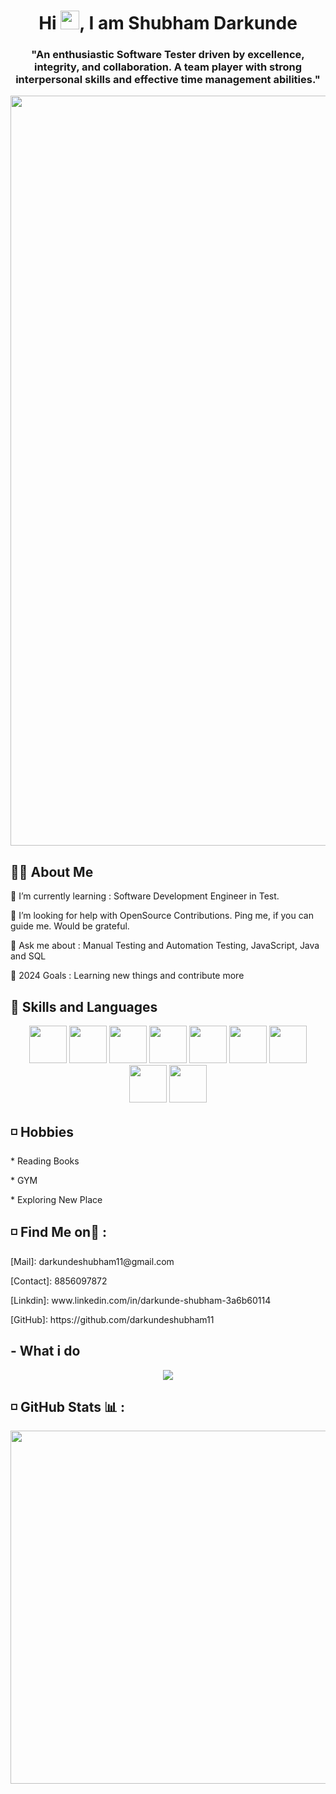 
 <h1 align="center" style="color:"blue"">Hi <img src="https://raw.githubusercontent.com/MartinHeinz/MartinHeinz/master/wave.gif"  width="30" height="30" />, I am Shubham Darkunde</h1>
 <h3 align="center"> "An enthusiastic Software Tester driven by excellence, integrity, and collaboration. A team player with strong interpersonal skills and effective time management abilities."</h3>
 <p  align="center" >
 <img src="https://github.com/user-attachments/assets/ba212187-05f5-4085-808c-8042a223bb6b" width='1200' heigth="150"/>
 </p>

 
 <h2>🙋‍♂️ About Me</h2>
 <p>🌱 I’m currently learning : Software Development Engineer in Test.

🤝 I’m looking for help with OpenSource Contributions. Ping me, if you can guide me. Would be grateful.

💬 Ask me about : Manual Testing and Automation Testing, JavaScript, Java and SQL

🥅 2024 Goals : Learning new things and contribute more</p>

 <h2>🚀 Skills and Languages </h2>

 <p align="center">
  <img src="https://github.com/user-attachments/assets/d50f2d8b-eb18-4e48-b702-b7899459d151" heigth="60" width="60"/>
  <img src="https://github.com/user-attachments/assets/eb49a93f-8b23-4ce6-9c66-487946596bfe" heigth="60" width="60"/>
   <img src="https://github.com/user-attachments/assets/02ab6782-b7a8-4b19-92ee-9b894c5f9086" heigth="60" width="60"/>
<img src="https://encrypted-tbn0.gstatic.com/images?q=tbn:ANd9GcQPmou6evgeGnMsU4Kac3TEv60q65uqVigxib1NYMmoFw&s" heigth="60" width="60"/>
<img src="https://cdn-icons-png.flaticon.com/512/919/919826.png" heigth="60" width="60"/>
<img src="https://encrypted-tbn0.gstatic.com/images?q=tbn:ANd9GcR2KINqrhal2CQq7f4mTGQh5mLS2QkB-WHLdxUtlzY80df5Lp_qLmki2m9WiTcXNp7lnAM&usqp=CAU" heigth="60" width="60"/>
<img src="https://w7.pngwing.com/pngs/956/695/png-transparent-mongodb-original-wordmark-logo-icon-thumbnail.png" heigth="60" width="60"/>
<img src="https://github.com/user-attachments/assets/ae041c51-7ad9-4ad1-88f6-7e236de86187" heigth="60" width="60"/>
<img src="https://seeklogo.com/images/G/github-logo-5F384D0265-seeklogo.com.png" heigth="60" width="60"/>
</p>

<h2> ◽ Hobbies</h2>
<p> *  Reading Books</P>
<p> * GYM</P>
<p> * Exploring New Place</P>


<h2>◽ Find Me on📱 :</h2>
<p> [Mail]: darkundeshubham11@gmail.com  </P>
<p> [Contact]: 8856097872 </P>
 <p> [Linkdin]: www.linkedin.com/in/darkunde-shubham-3a6b60114 </P>
 <p> [GitHub]: https://github.com/darkundeshubham11 </P>
 
 
 <h2>- What i do</h2>
 <p  align="center">
 <img src="https://github.com/user-attachments/assets/4c1315f6-a818-4fc0-a3b9-df154cb4c3ca"/>
 </p>
 
 <h2>◽ GitHub Stats 📊 :</h2>
 <p  align="center">
 <img src="https://github-readme-stats.vercel.app/api?username=darkundeshubham11&theme=tokyonight&show_icons=true"  heigth="200" width="565"/>
</p>



 
  

